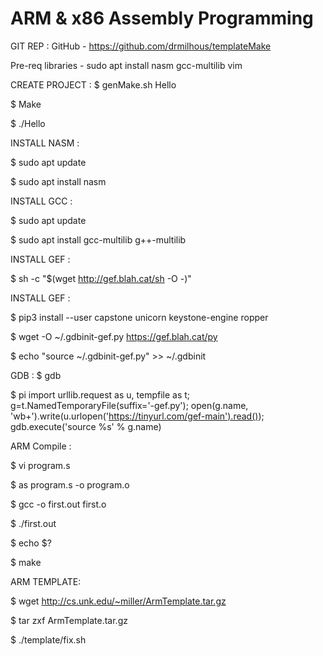 # ARM & x86 Assembly Programming

GIT REP :
GitHub - https://github.com/drmilhous/templateMake​

Pre-req libraries - sudo apt install nasm gcc-multilib vim​

CREATE PROJECT :
$ genMake.sh Hello​

$ Make​

$ ./Hello​

INSTALL NASM :

$ sudo apt update

$ sudo apt install nasm

INSTALL GCC :

$ sudo apt update

$ sudo apt install gcc-multilib g++-multilib

INSTALL GEF :

$ sh -c "$(wget http://gef.blah.cat/sh -O -)"


INSTALL GEF :

$ pip3 install --user capstone unicorn keystone-engine ropper

$ wget -O ~/.gdbinit-gef.py https://gef.blah.cat/py

$ echo "source ~/.gdbinit-gef.py" >> ~/.gdbinit


GDB :
$ gdb

$ pi import urllib.request as u, tempfile as t; g=t.NamedTemporaryFile(suffix='-gef.py'); open(g.name, 'wb+').write(u.urlopen('https://tinyurl.com/gef-main').read()); gdb.execute('source %s' % g.name)


ARM Compile :

$ vi program.s

$ as program.s -o program.o

$ gcc -o first.out first.o

$ ./first.out

$ echo $?

$ make


ARM TEMPLATE:

$ wget http://cs.unk.edu/~miller/ArmTemplate.tar.gz

$ tar zxf ArmTemplate.tar.gz

$ ./template/fix.sh